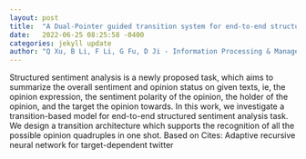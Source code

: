 ```yaml
---
layout: post
title:  "A Dual-Pointer guided transition system for end-to-end structured sentiment analysis with global graph reasoning"
date:   2022-06-25 08:25:58 -0400
categories: jekyll update
author: "Q Xu, B Li, F Li, G Fu, D Ji - Information Processing & Management, 2022"
---
```

Structured sentiment analysis is a newly proposed task, which aims to summarize the overall sentiment and opinion status on given texts, ie, the opinion expression, the sentiment polarity of the opinion, the holder of the opinion, and the target the opinion towards. In this work, we investigate a transition-based model for end-to-end structured sentiment analysis task. We design a transition architecture which supports the recognition of all the possible opinion quadruples in one shot. Based on  Cites: Adaptive recursive neural network for target-dependent twitter